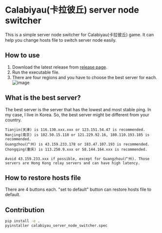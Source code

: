 # Calabiyau(卡拉彼丘) server node switcher
This is a simple server node switcher for Calabiyau(卡拉彼丘) game. It can help you change hosts file to switch server node easily.

## How to use
1. Download the latest release from [release page](https://github.com/Halozhan/calabiyau_dns_fixer/releases).
2. Run the executable file.
3. There are four regions and you have to choose the best server for each.
![image](https://github.com/user-attachments/assets/fedbc086-0630-4d9c-a3c3-f2da3c913f6d)


## What is the best server?
The best server is the server that has the lowest and most stable ping.
In my case, I live in Korea. So, the best server might be different from your country.
```
Tianjin(天津) is 116.130.xxx.xxx or 123.151.54.47 is recommended.
Nanjing(南京) is 182.50.15.118 or 121.229.92.16, 180.110.193.185 is recommended.
Guangzhou(广州) is 43.159.233.178 or 183.47.107.193 is recommended.
Chongqing(重庆) is 113.250.9.xxx or 58.144.164.xxx is recommended.

Avoid 43.159.233.xxx if possible, except for Guangzhou(广州). Those servers are Hong Kong relay servers and can have high latency.
```

## How to restore hosts file
There are 4 buttons each. "set to default" button can restore hosts file to default.


## Contribution
```sh
pip install -e .
pyinstaller calabiyau_server_node_switcher.spec
```